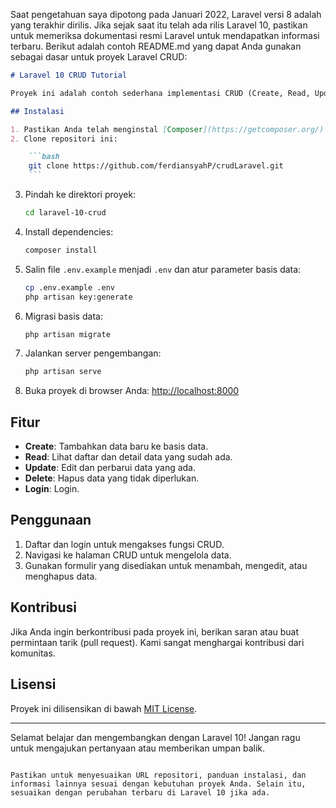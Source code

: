 Saat pengetahuan saya dipotong pada Januari 2022, Laravel versi 8 adalah yang terakhir dirilis. Jika sejak saat itu telah ada rilis Laravel 10, pastikan untuk memeriksa dokumentasi resmi Laravel untuk mendapatkan informasi terbaru. Berikut adalah contoh README.md yang dapat Anda gunakan sebagai dasar untuk proyek Laravel CRUD:

````markdown
# Laravel 10 CRUD Tutorial

Proyek ini adalah contoh sederhana implementasi CRUD (Create, Read, Update, Delete) menggunakan Laravel 10. Tutorial ini ditujukan untuk membantu pemula memahami dasar-dasar pengembangan dengan Laravel.

## Instalasi

1. Pastikan Anda telah menginstal [Composer](https://getcomposer.org/) dan [PHP](https://www.php.net/) di sistem Anda.
2. Clone repositori ini:

    ```bash
    git clone https://github.com/ferdiansyahP/crudLaravel.git
    ```
````

3. Pindah ke direktori proyek:

    ```bash
    cd laravel-10-crud
    ```

4. Install dependencies:

    ```bash
    composer install
    ```

5. Salin file `.env.example` menjadi `.env` dan atur parameter basis data:

    ```bash
    cp .env.example .env
    php artisan key:generate
    ```

6. Migrasi basis data:

    ```bash
    php artisan migrate
    ```

7. Jalankan server pengembangan:

    ```bash
    php artisan serve
    ```

8. Buka proyek di browser Anda: [http://localhost:8000](http://localhost:8000)

## Fitur

-   **Create**: Tambahkan data baru ke basis data.
-   **Read**: Lihat daftar dan detail data yang sudah ada.
-   **Update**: Edit dan perbarui data yang ada.
-   **Delete**: Hapus data yang tidak diperlukan.
-   **Login**: Login.

## Penggunaan

1. Daftar dan login untuk mengakses fungsi CRUD.
2. Navigasi ke halaman CRUD untuk mengelola data.
3. Gunakan formulir yang disediakan untuk menambah, mengedit, atau menghapus data.

## Kontribusi

Jika Anda ingin berkontribusi pada proyek ini, berikan saran atau buat permintaan tarik (pull request). Kami sangat menghargai kontribusi dari komunitas.

## Lisensi

Proyek ini dilisensikan di bawah [MIT License](LICENSE).

---

Selamat belajar dan mengembangkan dengan Laravel 10! Jangan ragu untuk mengajukan pertanyaan atau memberikan umpan balik.

```

Pastikan untuk menyesuaikan URL repositori, panduan instalasi, dan informasi lainnya sesuai dengan kebutuhan proyek Anda. Selain itu, sesuaikan dengan perubahan terbaru di Laravel 10 jika ada.
```
